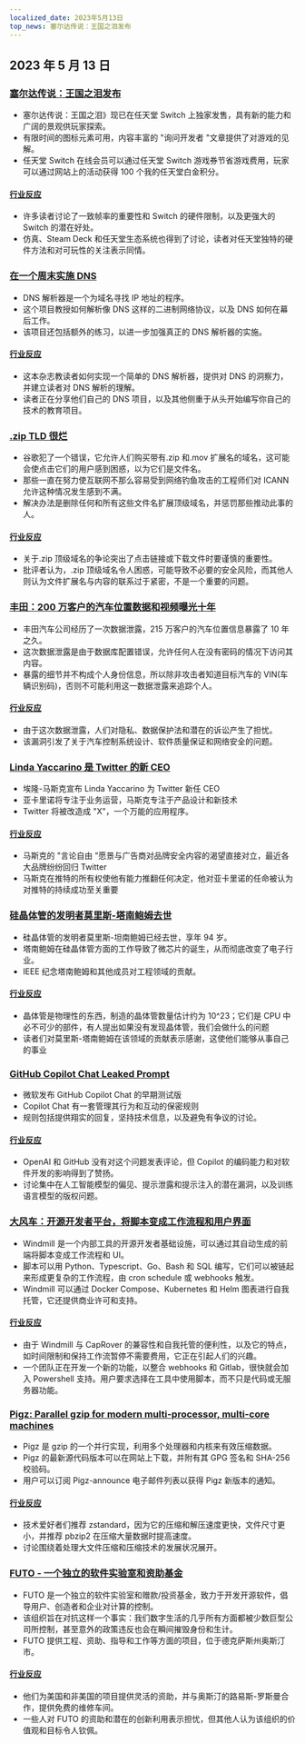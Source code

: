 ```yaml
---
localized_date: 2023年5月13日
top_news: 塞尔达传说：王国之泪发布
---
```


## 2023 年 5 月 13 日

### [塞尔达传说：王国之泪发布](https://www.zelda.com/tears-of-the-kingdom/)

- 塞尔达传说：王国之泪》现已在任天堂 Switch 上独家发售，具有新的能力和广阔的景观供玩家探索。
- 有限时间的图标元素可用，内容丰富的 "询问开发者 "文章提供了对游戏的见解。
- 任天堂 Switch 在线会员可以通过任天堂 Switch 游戏券节省游戏费用，玩家可以通过网站上的活动获得 100 个我的任天堂白金积分。

#### [行业反应](http://news.ycombinator.com/item?id=35912318)

- 许多读者讨论了一致帧率的重要性和 Switch 的硬件限制，以及更强大的 Switch 的潜在好处。
- 仿真、Steam Deck 和任天堂生态系统也得到了讨论，读者对任天堂独特的硬件方法和对可玩性的关注表示同情。

### [在一个周末实施 DNS](https://implement-dns.wizardzines.com/)

- DNS 解析器是一个为域名寻找 IP 地址的程序。
- 这个项目教授如何解析像 DNS 这样的二进制网络协议，以及 DNS 如何在幕后工作。
- 该项目还包括额外的练习，以进一步加强真正的 DNS 解析器的实施。

#### [行业反应](http://news.ycombinator.com/item?id=35916064)

- 这本杂志教读者如何实现一个简单的 DNS 解析器，提供对 DNS 的洞察力，并建立读者对 DNS 解析的理解。
- 读者正在分享他们自己的 DNS 项目，以及其他侧重于从头开始编写你自己的技术的教育项目。

### [.zip TLD 很烂](https://financialstatement.zip/)

- 谷歌犯了一个错误，它允许人们购买带有.zip 和.mov 扩展名的域名，这可能会使点击它们的用户感到困惑，以为它们是文件名。
- 那些一直在努力使互联网不那么容易受到网络钓鱼攻击的工程师们对 ICANN 允许这种情况发生感到不满。
- 解决办法是删除任何和所有这些文件名扩展顶级域名，并惩罚那些推动此事的人。

#### [行业反应](http://news.ycombinator.com/item?id=35920336)

- 关于.zip 顶级域名的争论突出了点击链接或下载文件时要谨慎的重要性。
- 批评者认为，.zip 顶级域名令人困惑，可能导致不必要的安全风险，而其他人则认为文件扩展名与内容的联系过于紧密，不是一个重要的问题。

### [丰田：200 万客户的汽车位置数据和视频曝光十年](https://www.bleepingcomputer.com/news/security/toyota-car-location-data-of-2-million-customers-exposed-for-ten-years/)

- 丰田汽车公司经历了一次数据泄露，215 万客户的汽车位置信息暴露了 10 年之久。
- 这次数据泄露是由于数据库配置错误，允许任何人在没有密码的情况下访问其内容。
- 暴露的细节并不构成个人身份信息，所以除非攻击者知道目标汽车的 VIN(车辆识别码)，否则不可能利用这一数据泄露来追踪个人。

#### [行业反应](http://news.ycombinator.com/item?id=35919133)

- 由于这次数据泄露，人们对隐私、数据保护法和潜在的诉讼产生了担忧。
- 该漏洞引发了关于汽车控制系统设计、软件质量保证和网络安全的问题。

### [Linda Yaccarino 是 Twitter 的新 CEO](https://twitter.com/elonmusk/status/1657050349608501249)

- 埃隆-马斯克宣布 Linda Yaccarino 为 Twitter 新任 CEO
- 亚卡里诺将专注于业务运营，马斯克专注于产品设计和新技术
- Twitter 将被改造成 "X"，一个万能的应用程序。

#### [行业反应](http://news.ycombinator.com/item?id=35917912)

- 马斯克的 "言论自由 "愿景与广告商对品牌安全内容的渴望直接对立，最近各大品牌纷纷回归 Twitter
- 马斯克在推特的所有权使他有能力推翻任何决定，他对亚卡里诺的任命被认为对推特的持续成功至关重要

### [硅晶体管的发明者莫里斯-塔南鲍姆去世](https://spectrum.ieee.org/in-memoriam-may-2023)

- 硅晶体管的发明者莫里斯-坦南鲍姆已经去世，享年 94 岁。
- 塔南鲍姆在硅晶体管方面的工作导致了微芯片的诞生，从而彻底改变了电子行业。
- IEEE 纪念塔南鲍姆和其他成员对工程领域的贡献。

#### [行业反应](http://news.ycombinator.com/item?id=35920261)

- 晶体管是物理性的东西，制造的晶体管数量估计约为 10^23；它们是 CPU 中必不可少的部件，有人提出如果没有发现晶体管，我们会做什么的问题
- 读者们对莫里斯-塔南鲍姆在该领域的贡献表示感谢，这使他们能够从事自己的事业

### [GitHub Copilot Chat Leaked Prompt](https://twitter.com/marvinvonhagen/status/1657060506371346432)

- 微软发布 GitHub Copilot Chat 的早期测试版
- Copilot Chat 有一套管理其行为和互动的保密规则
- 规则包括提供翔实的回复，坚持技术信息，以及避免有争议的讨论。

#### [行业反应](http://news.ycombinator.com/item?id=35921375)

- OpenAI 和 GitHub 没有对这个问题发表评论，但 Copilot 的编码能力和对软件开发的影响得到了赞扬。
- 讨论集中在人工智能模型的偏见、提示泄露和提示注入的潜在漏洞，以及训练语言模型的版权问题。

### [大风车：开源开发者平台，将脚本变成工作流程和用户界面](https://github.com/windmill-labs/windmill)

- Windmill 是一个内部工具的开源开发者基础设施，可以通过其自动生成的前端将脚本变成工作流程和 UI。
- 脚本可以用 Python、Typescript、Go、Bash 和 SQL 编写，它们可以被链起来形成更复杂的工作流程，由 cron schedule 或 webhooks 触发。
- Windmill 可以通过 Docker Compose、Kubernetes 和 Helm 图表进行自我托管，它还提供商业许可和支持。

#### [行业反应](http://news.ycombinator.com/item?id=35920082)

- 由于 Windmill 与 CapRover 的兼容性和自我托管的便利性，以及它的特点，如时间限制和保持工作流暂停不需要费用，它正在引起人们的兴趣。
- 一个团队正在开发一个新的功能，以整合 webhooks 和 Gitlab，很快就会加入 Powershell 支持。用户要求选择在工具中使用脚本，而不只是代码或无服务器功能。

### [Pigz: Parallel gzip for modern multi-processor, multi-core machines](https://zlib.net/pigz/)

- Pigz 是 gzip 的一个并行实现，利用多个处理器和内核来有效压缩数据。
- Pigz 的最新源代码版本可以在网站上下载，并附有其 GPG 签名和 SHA-256 校验码。
- 用户可以订阅 Pigz-announce 电子邮件列表以获得 Pigz 新版本的通知。

#### [行业反应](http://news.ycombinator.com/item?id=35914447)

- 技术爱好者们推荐 zstandard，因为它的压缩和解压速度更快，文件尺寸更小，并推荐 pbzip2 在压缩大量数据时提高速度。
- 讨论围绕着处理大文件压缩和压缩技术的发展状况展开。

### [FUTO - 一个独立的软件实验室和资助基金](https://futo.org/)

- FUTO 是一个独立的软件实验室和赠款/投资基金，致力于开发开源软件，倡导用户、创造者和企业对计算的控制。
- 该组织旨在对抗这样一个事实：我们数字生活的几乎所有方面都被少数巨型公司所控制，甚至意外的政策违反也会在瞬间摧毁身份和生计。
- FUTO 提供工程、资助、指导和工作等方面的项目，位于德克萨斯州奥斯汀市。

#### [行业反应](http://news.ycombinator.com/item?id=35911406)

- 他们为美国和非美国的项目提供灵活的资助，并与奥斯汀的路易斯-罗斯曼合作，提供免费的维修车间。
- 一些人对 FUTO 的资助和潜在的创新利用表示担忧，但其他人认为该组织的价值观和目标令人钦佩。


